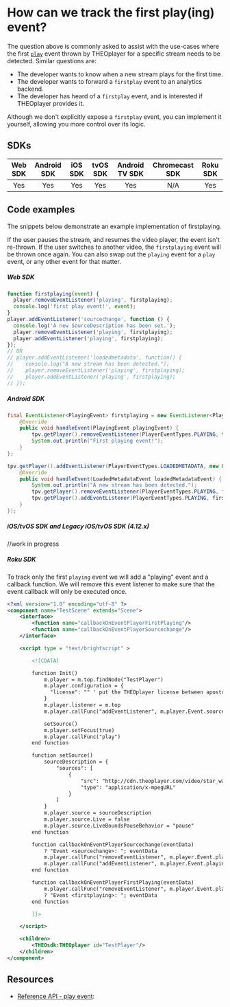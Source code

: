 # How can we track the first play(ing) event?

The question above is commonly asked to assist with the use-cases where the first [`play`](pathname:///theoplayer/v4/api-reference/web/interfaces/PlayerEventMap.html#play) event thrown by THEOplayer for a specific stream needs to be detected. Similar questions are:

- The developer wants to know when a new stream plays for the first time.
- The developer wants to forward a `firstplay` event to an analytics backend.
- The developer has heard of a `firstplay` event, and is interested if THEOplayer provides it.

Although we don't explicitly expose a `firstplay` event, you can implement it yourself, allowing you more control over its logic.

## SDKs

| Web SDK | Android SDK | iOS SDK | tvOS SDK | Android TV SDK | Chromecast SDK | Roku SDK |
| :-----: | :---------: | :-----: | :------: | :------------: | :------------: | :------: |
|   Yes   |     Yes     |   Yes   |   Yes    |      Yes       |      N/A       |   Yes    |

## Code examples

The snippets below demonstrate an example implementation of firstplaying.

If the user pauses the stream, and resumes the video player, the event isn't re-thrown. If the user switches to another video, the `firstplaying` event will be thrown once again.
You can also swap out the `playing` event for a `play` event, or any other event for that matter.

##### Web SDK

```js
function firstplaying(event) {
  player.removeEventListener('playing', firstplaying);
  console.log('first play event!', event);
}
player.addEventListener('sourcechange', function () {
  console.log('A new SourceDescription has been set.');
  player.removeEventListener('playing', firstplaying);
  player.addEventListener('playing', firstplaying);
});
// OR
// player.addEventListener('loadedmetadata', function() {
//    console.log("A new stream has been detected.");
//    player.removeEventListener('playing', firstplaying);
//    player.addEventListener('playing', firstplaying);
// });
```

##### Android SDK

```java
final EventListener<PlayingEvent> firstplaying = new EventListener<PlayingEvent>() {
    @Override
    public void handleEvent(PlayingEvent playingEvent) {
        tpv.getPlayer().removeEventListener(PlayerEventTypes.PLAYING, this);
        System.out.println("First playing event!");
    }
};

tpv.getPlayer().addEventListener(PlayerEventTypes.LOADEDMETADATA, new EventListener<LoadedMetadataEvent>() {
    @Override
    public void handleEvent(LoadedMetadataEvent loadedMetadataEvent) {
        System.out.println("A new stream has been detected.");
        tpv.getPlayer().removeEventListener(PlayerEventTypes.PLAYING, firstplaying);
        tpv.getPlayer().addEventListener(PlayerEventTypes.PLAYING, firstplaying);
    }
});
```

##### iOS/tvOS SDK and Legacy iOS/tvOS SDK (4.12.x)

//work in progress

##### Roku SDK

To track only the first `playing` event we will add a "playing" event and a callback function. We will remove this event listener to make sure that the event callback will only be executed once.

```xml
<?xml version="1.0" encoding="utf-8" ?>
<component name="TestScene" extends="Scene">
    <interface>
        <function name="callbackOnEventPlayerFirstPlaying"/>
        <function name="callbackOnEventPlayerSourcechange"/>
    </interface>

    <script type = "text/brightscript" >

        <![CDATA[

        function Init()
            m.player = m.top.findNode("TestPlayer")
            m.player.configuration = {
              "license": "" ' put the THEOplayer license between apostrophes
            }
            m.player.listener = m.top
            m.player.callFunc("addEventListener", m.player.Event.sourcechange, "callbackOnEventPlayerSourcechange")

            setSource()
            m.player.setFocus(true)
            m.player.callFunc("play")
        end function

        function setSource()
            sourceDescription = {
                "sources": [
                    {
                        "src": "http://cdn.theoplayer.com/video/star_wars_episode_vii-the_force_awakens_official_comic-con_2015_reel_(2015)/index.m3u8",
                        "type": "application/x-mpegURL"
                    }
                ]
            }
            m.player.source = sourceDescription
            m.player.source.Live = false
            m.player.source.LiveBoundsPauseBehavior = "pause"
        end function

        function callbackOnEventPlayerSourcechange(eventData)
            ? "Event <sourcechange>: "; eventData
            m.player.callFunc("removeEventListener", m.player.Event.playing, "callbackOnEventPlayerFirstPlaying")
            m.player.callFunc("addEventListener", m.player.Event.playing, "callbackOnEventPlayerFirstPlaying")
        end function

        function callbackOnEventPlayerFirstPlaying(eventData)
            m.player.callFunc("removeEventListener", m.player.Event.playing, "callbackOnEventPlayerFirstPlaying")
            ? "Event <firstplaying>: "; eventData
        end function

        ]]>

    </script>

    <children>
	    <THEOsdk:THEOplayer id="TestPlayer"/>
    </children>
</component>
```

## Resources

- [Reference API - play event](pathname:///theoplayer/v4/api-reference/web/interfaces/PlayerEventMap.html#play):
